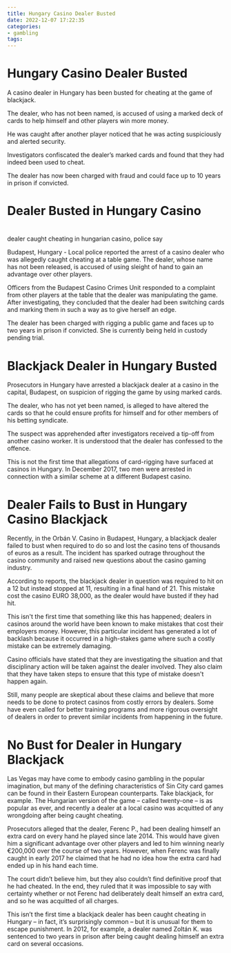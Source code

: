 ```yaml
---
title: Hungary Casino Dealer Busted
date: 2022-12-07 17:22:35
categories:
- gambling
tags:
---
```



#  Hungary Casino Dealer Busted

A casino dealer in Hungary has been busted for cheating at the game of blackjack.

The dealer, who has not been named, is accused of using a marked deck of cards to help himself and other players win more money.

He was caught after another player noticed that he was acting suspiciously and alerted security.

Investigators confiscated the dealer’s marked cards and found that they had indeed been used to cheat.

The dealer has now been charged with fraud and could face up to 10 years in prison if convicted.

#  Dealer Busted in Hungary Casino

#

 dealer caught cheating in hungarian casino, police say

Budapest, Hungary - Local police reported the arrest of a casino dealer who was allegedly caught cheating at a table game. The dealer, whose name has not been released, is accused of using sleight of hand to gain an advantage over other players.

Officers from the Budapest Casino Crimes Unit responded to a complaint from other players at the table that the dealer was manipulating the game. After investigating, they concluded that the dealer had been switching cards and marking them in such a way as to give herself an edge.

The dealer has been charged with rigging a public game and faces up to two years in prison if convicted. She is currently being held in custody pending trial.

#  Blackjack Dealer in Hungary Busted

Prosecutors in Hungary have arrested a blackjack dealer at a casino in the capital, Budapest, on suspicion of rigging the game by using marked cards.

The dealer, who has not yet been named, is alleged to have altered the cards so that he could ensure profits for himself and for other members of his betting syndicate.

The suspect was apprehended after investigators received a tip-off from another casino worker. It is understood that the dealer has confessed to the offence.

This is not the first time that allegations of card-rigging have surfaced at casinos in Hungary. In December 2017, two men were arrested in connection with a similar scheme at a different Budapest casino.

#  Dealer Fails to Bust in Hungary Casino Blackjack

Recently, in the Orbán V. Casino in Budapest, Hungary, a blackjack dealer failed to bust when required to do so and lost the casino tens of thousands of euros as a result. The incident has sparked outrage throughout the casino community and raised new questions about the casino gaming industry.

According to reports, the blackjack dealer in question was required to hit on a 12 but instead stopped at 11, resulting in a final hand of 21. This mistake cost the casino EURO 38,000, as the dealer would have busted if they had hit.

This isn't the first time that something like this has happened; dealers in casinos around the world have been known to make mistakes that cost their employers money. However, this particular incident has generated a lot of backlash because it occurred in a high-stakes game where such a costly mistake can be extremely damaging.

Casino officials have stated that they are investigating the situation and that disciplinary action will be taken against the dealer involved. They also claim that they have taken steps to ensure that this type of mistake doesn't happen again.

Still, many people are skeptical about these claims and believe that more needs to be done to protect casinos from costly errors by dealers. Some have even called for better training programs and more rigorous oversight of dealers in order to prevent similar incidents from happening in the future.

#  No Bust for Dealer in Hungary Blackjack

Las Vegas may have come to embody casino gambling in the popular imagination, but many of the defining characteristics of Sin City card games can be found in their Eastern European counterparts. Take blackjack, for example. The Hungarian version of the game – called twenty-one – is as popular as ever, and recently a dealer at a local casino was acquitted of any wrongdoing after being caught cheating.

Prosecutors alleged that the dealer, Ferenc P., had been dealing himself an extra card on every hand he played since late 2014. This would have given him a significant advantage over other players and led to him winning nearly €200,000 over the course of two years. However, when Ferenc was finally caught in early 2017 he claimed that he had no idea how the extra card had ended up in his hand each time.

The court didn’t believe him, but they also couldn’t find definitive proof that he had cheated. In the end, they ruled that it was impossible to say with certainty whether or not Ferenc had deliberately dealt himself an extra card, and so he was acquitted of all charges.

This isn’t the first time a blackjack dealer has been caught cheating in Hungary – in fact, it’s surprisingly common – but it is unusual for them to escape punishment. In 2012, for example, a dealer named Zoltán K. was sentenced to two years in prison after being caught dealing himself an extra card on several occasions.